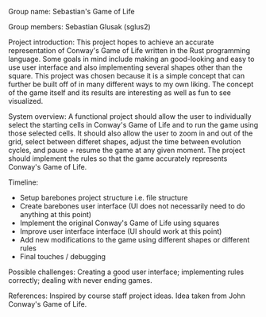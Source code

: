 Group name: Sebastian's Game of Life

Group members: Sebastian Glusak (sglus2)

Project introduction: 
This project hopes to achieve an accurate representation of Conway's Game of Life written in the Rust programming language. Some goals in mind include making an good-looking and easy to use user interface and also implementing several shapes other than the square. This project was chosen because it is a simple concept that can further be built off of in many different ways to my own liking. The concept of the game itself and its results are interesting as well as fun to see visualized.

System overview: 
A functional project should allow the user to individually select the starting cells in Conway's Game of Life and to run the game using those selected cells. It should also allow the user to zoom in and out of the grid, select between differet shapes, adjust the time between evolution cycles, and pause + resume the game at any given moment. The project should implement the rules so that the game accurately represents Conway's Game of Life.

Timeline:
- Setup barebones project structure i.e. file structure
- Create barebones user interface (UI does not necessarily need to do anything at this point)
- Implement the original Conway's Game of Life using squares
- Improve user interface interface (UI should work at this point)
- Add new modifications to the game using different shapes or different rules
- Final touches / debugging

Possible challenges: Creating a good user interface; implementing rules correctly; dealing with never ending games.

References: Inspired by course staff project ideas. Idea taken from John Conway's Game of Life.
